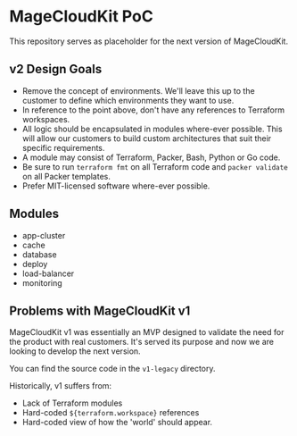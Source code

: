 # MageCloudKit PoC

This repository serves as placeholder for the next version of MageCloudKit.

## v2 Design Goals

 * Remove the concept of environments. We'll leave this up to the customer to define which environments they want to use.
 * In reference to the point above, don't have any references to Terraform workspaces.
 * All logic should be encapsulated in modules where-ever possible. This will allow our customers to build custom architectures that suit their specific requirements.
 * A module may consist of Terraform, Packer, Bash, Python or Go code.
 * Be sure to run `terraform fmt` on all Terraform code and `packer validate` on all Packer templates.
 * Prefer MIT-licensed software where-ever possible.

## Modules

 * app-cluster
 * cache
 * database
 * deploy
 * load-balancer
 * monitoring

## Problems with MageCloudKit v1

MageCloudKit v1 was essentially an MVP designed to validate the need for the product with real customers. It's served its purpose and now we are looking to develop the next version.

You can find the source code in the `v1-legacy` directory.

Historically, v1 suffers from:

 * Lack of Terraform modules
 * Hard-coded `${terraform.workspace}` references
 * Hard-coded view of how the 'world' should appear.

